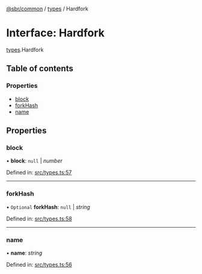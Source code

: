 [@sbr/common](../README.md) / [types](../modules/types.md) / Hardfork

# Interface: Hardfork

[types](../modules/types.md).Hardfork

## Table of contents

### Properties

- [block](types.hardfork.md#block)
- [forkHash](types.hardfork.md#forkhash)
- [name](types.hardfork.md#name)

## Properties

### block

• **block**: ``null`` \| *number*

Defined in: [src/types.ts:57](https://github.com/siliconswampio/sbr-common/blob/master/src/types.ts#L57)

___

### forkHash

• `Optional` **forkHash**: ``null`` \| *string*

Defined in: [src/types.ts:58](https://github.com/siliconswampio/sbr-common/blob/master/src/types.ts#L58)

___

### name

• **name**: *string*

Defined in: [src/types.ts:56](https://github.com/siliconswampio/sbr-common/blob/master/src/types.ts#L56)
